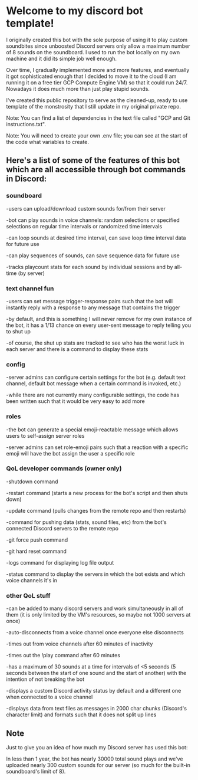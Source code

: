 # Welcome to my discord bot template!

I originally created this bot with the sole purpose of using it to play custom soundbites since unboosted Discord servers only allow a maximum number of 8 sounds on the soundboard. I used to run the bot locally on my own machine and it did its simple job well enough.

Over time, I gradually implemented more and more features, and eventually it got sophisticated enough that I decided to move it to the cloud (I am running it on a free tier GCP Compute Engine VM) so that it could run 24/7. Nowadays it does much more than just play stupid sounds.

I've created this public repository to serve as the cleaned-up, ready to use template of the monstrosity that I still update in my original private repo.

Note: You can find a list of dependencies in the text file called "GCP and Git instructions.txt".

Note: You will need to create your own .env file; you can see at the start of the code what variables to create.

## Here's a list of some of the features of this bot which are all accessible through bot commands in Discord:

### soundboard
-users can upload/download custom sounds for/from their server

-bot can play sounds in voice channels: random selections or specified selections on regular time intervals or randomized time intervals

-can loop sounds at desired time interval, can save loop time interval data for future use

-can play sequences of sounds, can save sequence data for future use

-tracks playcount stats for each sound by individual sessions and by all-time (by server)

### text channel fun
-users can set message trigger-response pairs such that the bot will instantly reply with a response to any message that contains the trigger

-by default, and this is something I will never remove for my own instance of the bot, it has a 1/13 chance on every user-sent message to reply telling you to shut up

-of course, the shut up stats are tracked to see who has the worst luck in each server and there is a command to display these stats

### config
-server admins can configure certain settings for the bot (e.g. default text channel, default bot message when a certain command is invoked, etc.)

-while there are not currently many configurable settings, the code has been written such that it would be very easy to add more

### roles
-the bot can generate a special emoji-reactable message which allows users to self-assign server roles

-server admins can set role-emoji pairs such that a reaction with a specific emoji will have the bot assign the user a specific role

### QoL developer commands (owner only)
-shutdown command

-restart command (starts a new process for the bot's script and then shuts down)

-update command (pulls changes from the remote repo and then restarts)

-command for pushing data (stats, sound files, etc) from the bot's connected Discord servers to the remote repo

-git force push command

-git hard reset command

-logs command for displaying log file output

-status command to display the servers in which the bot exists and which voice channels it's in

### other QoL stuff
-can be added to many discord servers and work simultaneously in all of them (it is only limited by the VM's resources, so maybe not 1000 servers at once)

-auto-disconnects from a voice channel once everyone else disconnects

-times out from voice channels after 60 minutes of inactivity

-times out the !play command after 60 minutes

-has a maximum of 30 sounds at a time for intervals of <5 seconds (5 seconds between the start of one sound and the start of another) with the intention of not breaking the bot

-displays a custom Discord activity status by default and a different one when connected to a voice channel

-displays data from text files as messages in 2000 char chunks (Discord's character limit) and formats such that it does not split up lines


## Note
Just to give you an idea of how much my Discord server has used this bot: 

In less than 1 year, the bot has nearly 30000 total sound plays and we've uploaded nearly 300 custom sounds for our server (so much for the built-in soundboard's limit of 8).
